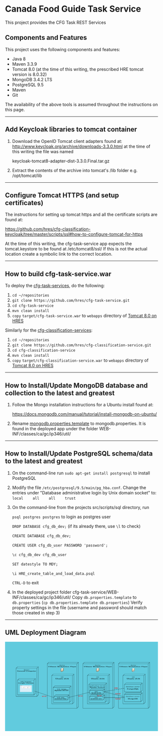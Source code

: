 # Canada Food Guide Task Service

This project provides the CFG Task REST Services

## Components and Features

This project uses the following components and features:

* Java       8
* Maven      3.3.9
* Tomcat     8.0  (at the time of this writing, the prescribed HRE tomcat version is 8.0.32)
* MongoDB    3.4.2 LTS
* PostgreSQL 9.5
* Maven
* Git

The availability of the above tools is assumed throughout the instructions on this page.

---

## Add Keycloak libraries to tomcat container

1. Download the OpenID Tomcat client adapters found at:
http://www.keycloak.org/archive/downloads-3.3.0.html at the time of this writing the file was named

	keycloak-tomcat8-adapter-dist-3.3.0.Final.tar.gz

2. Extract the contents of the archive into tomcat's /lib folder e.g. /opt/tomcat/lib

---

## Configure Tomcat HTTPS (and setup certificates)

The instructions for setting up tomcat https and all the certificate scripts are found at:

https://github.com/hres/cfg-classification-keycloak/tree/master/scripts/ssl#how-to-configure-tomcat-for-https

At the time of this writing, the cfg-task-service app expects the tomcat.keystore to be found at /etc/tomcat8/ssl/
If this is not the actual location create a symbolic link to the correct location.

---

## How to build cfg-task-service.war

To deploy the [cfg-task-services], do the following:

1. `cd ~/repositories`
2. `git clone https://github.com/hres/cfg-task-service.git`
3. `cd cfg-task-service`
4. `mvn clean install`
5. `copy` `target/cfg-task-service.war` to `webapps` directory of [Tomcat 8.0 on HRES]

Similarly for the [cfg-classification-services]:

1. `cd ~/repositories`
2. `git clone https://github.com/hres/cfg-classification-service.git`
3. `cd cfg-classification-service`
4. `mvn clean install`
5. `copy` `target/cfg-classification-service.war` to `webapps` directory of [Tomcat 8.0 on HRES]

---

## How to Install/Update MongoDB database and collection to the latest and greatest 
1.  Follow the Mongo installation instructions for a Ubuntu install found at:

	https://docs.mongodb.com/manual/tutorial/install-mongodb-on-ubuntu/

2.  Rename [mongodb.properties.template] to mongodb.properties. It is found in the deployed app under the folder WEB-INF/classes/ca/gc/ip346/util/

---

## How to Install/Update PostgreSQL schema/data to the latest and greatest

1. On the command-line run `sudo apt-get install postgresql` to install PostgreSQL
2. Modify the file `/etc/postgresql/9.5/main/pg_hba.conf`.  Change the entries under "Database administrative login by Unix domain socket" to:
`local`&nbsp;&nbsp;&nbsp;&nbsp;&nbsp;&nbsp;&nbsp;&nbsp;`all`&nbsp;&nbsp;&nbsp;&nbsp;&nbsp;&nbsp;&nbsp;&nbsp;`all`&nbsp;&nbsp;&nbsp;&nbsp;&nbsp;&nbsp;&nbsp;&nbsp;`trust`
3. On the command-line from the projects src/scripts/sql directory, run

	`psql postgres postgres` to login as postgres user

	`DROP DATABASE cfg_db_dev;` (if its already there, use `\l` to check)
	
	`CREATE DATABASE cfg_db_dev;`
	
	`CREATE USER cfg_db_user PASSWORD 'password';`
	
	`\c cfg_db_dev cfg_db_user`
	
	`SET datestyle TO MDY;`
	
	`\i HRE_create_table_and_load_data.psql`
	
	`CTRL-D` to exit
	
4. In the deployed project folder cfg-task-service/WEB-INF/classes/ca/gc/ip346/util/  Copy `db.properties.template` to `db.properties` (`cp db.properties.template db.properties`)
 Verify property settings in the file (username and password should match those created in step 3)

---


## UML Deployment Diagram

![UML Deployment Diagram](src/main/resources/UML-deployment-diagram.png "UML Deployment Diagram")

[//]: # (These are the references links used in the body of this note and get stripped out when the markdown processor does its thing.  There is no need to format nicely because it should not be seen.)

[install-mongodb-on-ubuntu]:        <https://docs.mongodb.com/manual/tutorial/install-mongodb-on-ubuntu/>
[cfg-task-services]:                <https://github.com/hres/cfg-task-service.git>
[cfg-classification-services]:      <https://github.com/hres/cfg-classification-service.git>
[Tomcat 8.0 on HRES]:               <https://java-dev.hres.ca>
[Test]:                             <https://java-dev.hres.ca/cfg-task-service/service/datasets/status>
[mongodb.properties.template]:      <https://github.com/hres/cfg-task-service/blob/master/src/main/java/ca/gc/ip346/util/mongodb.properties.template>
[db.properties.template]:           <https://github.com/hres/cfg-task-service/blob/master/src/main/java/ca/gc/ip346/util/db.properties.template>
